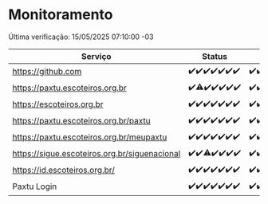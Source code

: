 # Monitoramento

Última verificação: 15/05/2025 07:10:00 -03

|Serviço|Status|Últimas 24h|
|---|---|---|
|https://github.com|<span title="2025-05-08: OK=23">✔️</span><span title="2025-05-09: OK=23">✔️</span><span title="2025-05-10: OK=23">✔️</span><span title="2025-05-11: OK=23">✔️</span><span title="2025-05-12: OK=23">✔️</span><span title="2025-05-13: OK=23">✔️</span><span title="2025-05-14: OK=9">✔️</span>|<span title="14/05/2025 07:10:00 -03 : 200">✔️</span><span title="14/05/2025 08:08:00 -03 : 200">✔️</span><span title="14/05/2025 09:17:00 -03 : 200">✔️</span><span title="14/05/2025 10:23:00 -03 : 200">✔️</span><span title="14/05/2025 11:09:00 -03 : 200">✔️</span><span title="14/05/2025 12:09:00 -03 : 200">✔️</span><span title="14/05/2025 13:11:00 -03 : 200">✔️</span><span title="14/05/2025 14:08:00 -03 : 200">✔️</span><span title="14/05/2025 15:12:00 -03 : 200">✔️</span><span title="14/05/2025 16:07:00 -03 : 200">✔️</span><span title="14/05/2025 17:08:00 -03 : 200">✔️</span><span title="14/05/2025 18:07:00 -03 : 200">✔️</span><span title="14/05/2025 19:07:00 -03 : 200">✔️</span><span title="14/05/2025 20:07:00 -03 : 200">✔️</span><span title="14/05/2025 21:45:00 -03 : 200">✔️</span><span title="14/05/2025 23:25:00 -03 : 200">✔️</span><span title="15/05/2025 00:35:00 -03 : 200">✔️</span><span title="15/05/2025 01:12:00 -03 : 200">✔️</span><span title="15/05/2025 02:10:00 -03 : 200">✔️</span><span title="15/05/2025 03:14:00 -03 : 200">✔️</span><span title="15/05/2025 04:09:00 -03 : 200">✔️</span><span title="15/05/2025 05:13:00 -03 : 200">✔️</span><span title="15/05/2025 06:10:00 -03 : 200">✔️</span><span title="15/05/2025 07:10:00 -03 : 200">✔️</span>|
|https://paxtu.escoteiros.org.br|<span title="2025-05-08: OK=23">✔️</span><span title="2025-05-09: OK=22, Falhas=1">⚠️</span><span title="2025-05-10: OK=23">✔️</span><span title="2025-05-11: OK=23">✔️</span><span title="2025-05-12: OK=23">✔️</span><span title="2025-05-13: OK=23">✔️</span><span title="2025-05-14: OK=9">✔️</span>|<span title="14/05/2025 07:10:00 -03 : 200">✔️</span><span title="14/05/2025 08:08:00 -03 : 200">✔️</span><span title="14/05/2025 09:17:00 -03 : 200">✔️</span><span title="14/05/2025 10:23:00 -03 : 200">✔️</span><span title="14/05/2025 11:09:00 -03 : 200">✔️</span><span title="14/05/2025 12:09:00 -03 : 200">✔️</span><span title="14/05/2025 13:11:00 -03 : 200">✔️</span><span title="14/05/2025 14:08:00 -03 : 200">✔️</span><span title="14/05/2025 15:12:00 -03 : 200">✔️</span><span title="14/05/2025 16:07:00 -03 : 200">✔️</span><span title="14/05/2025 17:08:00 -03 : 200">✔️</span><span title="14/05/2025 18:07:00 -03 : 200">✔️</span><span title="14/05/2025 19:07:00 -03 : 200">✔️</span><span title="14/05/2025 20:07:00 -03 : 200">✔️</span><span title="14/05/2025 21:45:00 -03 : 200">✔️</span><span title="14/05/2025 23:25:00 -03 : 200">✔️</span><span title="15/05/2025 00:35:00 -03 : 200">✔️</span><span title="15/05/2025 01:12:00 -03 : 200">✔️</span><span title="15/05/2025 02:10:00 -03 : 200">✔️</span><span title="15/05/2025 03:14:00 -03 : 200">✔️</span><span title="15/05/2025 04:09:00 -03 : 200">✔️</span><span title="15/05/2025 05:13:00 -03 : 200">✔️</span><span title="15/05/2025 06:10:00 -03 : 200">✔️</span><span title="15/05/2025 07:10:00 -03 : 200">✔️</span>|
|https://escoteiros.org.br|<span title="2025-05-08: OK=23">✔️</span><span title="2025-05-09: OK=23">✔️</span><span title="2025-05-10: OK=23">✔️</span><span title="2025-05-11: OK=23">✔️</span><span title="2025-05-12: OK=23">✔️</span><span title="2025-05-13: OK=23">✔️</span><span title="2025-05-14: OK=9">✔️</span>|<span title="14/05/2025 07:10:00 -03 : 200">✔️</span><span title="14/05/2025 08:08:00 -03 : 200">✔️</span><span title="14/05/2025 09:17:00 -03 : 200">✔️</span><span title="14/05/2025 10:23:00 -03 : 200">✔️</span><span title="14/05/2025 11:09:00 -03 : 200">✔️</span><span title="14/05/2025 12:09:00 -03 : 200">✔️</span><span title="14/05/2025 13:11:00 -03 : 200">✔️</span><span title="14/05/2025 14:08:00 -03 : 200">✔️</span><span title="14/05/2025 15:12:00 -03 : 200">✔️</span><span title="14/05/2025 16:07:00 -03 : 200">✔️</span><span title="14/05/2025 17:08:00 -03 : 200">✔️</span><span title="14/05/2025 18:07:00 -03 : 200">✔️</span><span title="14/05/2025 19:07:00 -03 : 200">✔️</span><span title="14/05/2025 20:07:00 -03 : 200">✔️</span><span title="14/05/2025 21:45:00 -03 : 200">✔️</span><span title="14/05/2025 23:25:00 -03 : 200">✔️</span><span title="15/05/2025 00:35:00 -03 : 200">✔️</span><span title="15/05/2025 01:12:00 -03 : 200">✔️</span><span title="15/05/2025 02:10:00 -03 : 200">✔️</span><span title="15/05/2025 03:14:00 -03 : 200">✔️</span><span title="15/05/2025 04:09:00 -03 : 200">✔️</span><span title="15/05/2025 05:13:00 -03 : 200">✔️</span><span title="15/05/2025 06:10:00 -03 : 200">✔️</span><span title="15/05/2025 07:10:00 -03 : 200">✔️</span>|
|https://paxtu.escoteiros.org.br/paxtu|<span title="2025-05-08: OK=23">✔️</span><span title="2025-05-09: OK=23">✔️</span><span title="2025-05-10: OK=23">✔️</span><span title="2025-05-11: OK=23">✔️</span><span title="2025-05-12: OK=23">✔️</span><span title="2025-05-13: OK=23">✔️</span><span title="2025-05-14: OK=9">✔️</span>|<span title="14/05/2025 07:10:00 -03 : 200">✔️</span><span title="14/05/2025 08:08:00 -03 : 200">✔️</span><span title="14/05/2025 09:17:00 -03 : 200">✔️</span><span title="14/05/2025 10:23:00 -03 : 200">✔️</span><span title="14/05/2025 11:10:00 -03 : 200">✔️</span><span title="14/05/2025 12:09:00 -03 : 200">✔️</span><span title="14/05/2025 13:11:00 -03 : 200">✔️</span><span title="14/05/2025 14:08:00 -03 : 200">✔️</span><span title="14/05/2025 15:12:00 -03 : 0">❌</span><span title="14/05/2025 16:07:00 -03 : 200">✔️</span><span title="14/05/2025 17:08:00 -03 : 200">✔️</span><span title="14/05/2025 18:07:00 -03 : 200">✔️</span><span title="14/05/2025 19:07:00 -03 : 200">✔️</span><span title="14/05/2025 20:07:00 -03 : 200">✔️</span><span title="14/05/2025 21:45:00 -03 : 200">✔️</span><span title="14/05/2025 23:25:00 -03 : 200">✔️</span><span title="15/05/2025 00:35:00 -03 : 200">✔️</span><span title="15/05/2025 01:12:00 -03 : 200">✔️</span><span title="15/05/2025 02:10:00 -03 : 200">✔️</span><span title="15/05/2025 03:14:00 -03 : 200">✔️</span><span title="15/05/2025 04:09:00 -03 : 200">✔️</span><span title="15/05/2025 05:13:00 -03 : 200">✔️</span><span title="15/05/2025 06:10:00 -03 : 200">✔️</span><span title="15/05/2025 07:10:00 -03 : 0">❌</span>|
|https://paxtu.escoteiros.org.br/meupaxtu|<span title="2025-05-08: OK=23">✔️</span><span title="2025-05-09: OK=23">✔️</span><span title="2025-05-10: OK=23">✔️</span><span title="2025-05-11: OK=23">✔️</span><span title="2025-05-12: OK=23">✔️</span><span title="2025-05-13: OK=23">✔️</span><span title="2025-05-14: OK=9">✔️</span>|<span title="14/05/2025 07:10:00 -03 : 200">✔️</span><span title="14/05/2025 08:08:00 -03 : 200">✔️</span><span title="14/05/2025 09:17:00 -03 : 200">✔️</span><span title="14/05/2025 10:23:00 -03 : 200">✔️</span><span title="14/05/2025 11:10:00 -03 : 200">✔️</span><span title="14/05/2025 12:10:00 -03 : 200">✔️</span><span title="14/05/2025 13:11:00 -03 : 200">✔️</span><span title="14/05/2025 14:08:00 -03 : 200">✔️</span><span title="14/05/2025 15:12:00 -03 : 200">✔️</span><span title="14/05/2025 16:07:00 -03 : 200">✔️</span><span title="14/05/2025 17:08:00 -03 : 200">✔️</span><span title="14/05/2025 18:07:00 -03 : 200">✔️</span><span title="14/05/2025 19:07:00 -03 : 200">✔️</span><span title="14/05/2025 20:07:00 -03 : 200">✔️</span><span title="14/05/2025 21:45:00 -03 : 200">✔️</span><span title="14/05/2025 23:25:00 -03 : 200">✔️</span><span title="15/05/2025 00:35:00 -03 : 200">✔️</span><span title="15/05/2025 01:12:00 -03 : 200">✔️</span><span title="15/05/2025 02:10:00 -03 : 200">✔️</span><span title="15/05/2025 03:14:00 -03 : 200">✔️</span><span title="15/05/2025 04:09:00 -03 : 200">✔️</span><span title="15/05/2025 05:13:00 -03 : 200">✔️</span><span title="15/05/2025 06:10:00 -03 : 200">✔️</span><span title="15/05/2025 07:10:00 -03 : 200">✔️</span>|
|https://sigue.escoteiros.org.br/siguenacional|<span title="2025-05-08: OK=23">✔️</span><span title="2025-05-09: OK=23">✔️</span><span title="2025-05-10: OK=22, Falhas=1">⚠️</span><span title="2025-05-11: OK=23">✔️</span><span title="2025-05-12: OK=23">✔️</span><span title="2025-05-13: OK=23">✔️</span><span title="2025-05-14: OK=9">✔️</span>|<span title="14/05/2025 07:10:00 -03 : 200">✔️</span><span title="14/05/2025 08:08:00 -03 : 200">✔️</span><span title="14/05/2025 09:17:00 -03 : 200">✔️</span><span title="14/05/2025 10:23:00 -03 : 502">❌</span><span title="14/05/2025 11:10:00 -03 : 200">✔️</span><span title="14/05/2025 12:10:00 -03 : 200">✔️</span><span title="14/05/2025 13:11:00 -03 : 200">✔️</span><span title="14/05/2025 14:08:00 -03 : 200">✔️</span><span title="14/05/2025 15:12:00 -03 : 200">✔️</span><span title="14/05/2025 16:07:00 -03 : 200">✔️</span><span title="14/05/2025 17:08:00 -03 : 200">✔️</span><span title="14/05/2025 18:07:00 -03 : 200">✔️</span><span title="14/05/2025 19:07:00 -03 : 200">✔️</span><span title="14/05/2025 20:07:00 -03 : 200">✔️</span><span title="14/05/2025 21:45:00 -03 : 200">✔️</span><span title="14/05/2025 23:25:00 -03 : 200">✔️</span><span title="15/05/2025 00:35:00 -03 : 200">✔️</span><span title="15/05/2025 01:12:00 -03 : 200">✔️</span><span title="15/05/2025 02:10:00 -03 : 200">✔️</span><span title="15/05/2025 03:14:00 -03 : 200">✔️</span><span title="15/05/2025 04:09:00 -03 : 200">✔️</span><span title="15/05/2025 05:13:00 -03 : 200">✔️</span><span title="15/05/2025 06:10:00 -03 : 200">✔️</span><span title="15/05/2025 07:10:00 -03 : 0">❌</span>|
|https://id.escoteiros.org.br/|<span title="2025-05-08: OK=23">✔️</span><span title="2025-05-09: OK=23">✔️</span><span title="2025-05-10: OK=23">✔️</span><span title="2025-05-11: OK=23">✔️</span><span title="2025-05-12: OK=23">✔️</span><span title="2025-05-13: OK=23">✔️</span><span title="2025-05-14: OK=9">✔️</span>|<span title="14/05/2025 07:10:00 -03 : 200">✔️</span><span title="14/05/2025 08:08:00 -03 : 200">✔️</span><span title="14/05/2025 09:17:00 -03 : 200">✔️</span><span title="14/05/2025 10:23:00 -03 : 200">✔️</span><span title="14/05/2025 11:10:00 -03 : 200">✔️</span><span title="14/05/2025 12:10:00 -03 : 200">✔️</span><span title="14/05/2025 13:11:00 -03 : 200">✔️</span><span title="14/05/2025 14:08:00 -03 : 200">✔️</span><span title="14/05/2025 15:12:00 -03 : 200">✔️</span><span title="14/05/2025 16:07:00 -03 : 200">✔️</span><span title="14/05/2025 17:08:00 -03 : 200">✔️</span><span title="14/05/2025 18:07:00 -03 : 200">✔️</span><span title="14/05/2025 19:07:00 -03 : 200">✔️</span><span title="14/05/2025 20:07:00 -03 : 200">✔️</span><span title="14/05/2025 21:45:00 -03 : 200">✔️</span><span title="14/05/2025 23:25:00 -03 : 200">✔️</span><span title="15/05/2025 00:35:00 -03 : 200">✔️</span><span title="15/05/2025 01:12:00 -03 : 200">✔️</span><span title="15/05/2025 02:10:00 -03 : 200">✔️</span><span title="15/05/2025 03:14:00 -03 : 200">✔️</span><span title="15/05/2025 04:09:00 -03 : 200">✔️</span><span title="15/05/2025 05:13:00 -03 : 200">✔️</span><span title="15/05/2025 06:10:00 -03 : 200">✔️</span><span title="15/05/2025 07:10:00 -03 : 200">✔️</span>|
|Paxtu Login|<span title="2025-05-08: OK=23">✔️</span><span title="2025-05-09: OK=23">✔️</span><span title="2025-05-10: OK=23">✔️</span><span title="2025-05-11: OK=23">✔️</span><span title="2025-05-12: OK=23">✔️</span><span title="2025-05-13: OK=23">✔️</span><span title="2025-05-14: OK=9">✔️</span>|<span title="14/05/2025 07:10:00 -03 : 200">✔️</span><span title="14/05/2025 08:08:00 -03 : 200">✔️</span><span title="14/05/2025 09:17:00 -03 : 200">✔️</span><span title="14/05/2025 10:23:00 -03 : 502">❌</span><span title="14/05/2025 11:10:00 -03 : 200">✔️</span><span title="14/05/2025 12:10:00 -03 : 200">✔️</span><span title="14/05/2025 13:11:00 -03 : 200">✔️</span><span title="14/05/2025 14:08:00 -03 : 200">✔️</span><span title="14/05/2025 15:12:00 -03 : 200">✔️</span><span title="14/05/2025 16:07:00 -03 : 200">✔️</span><span title="14/05/2025 17:08:00 -03 : 200">✔️</span><span title="14/05/2025 18:07:00 -03 : 200">✔️</span><span title="14/05/2025 19:07:00 -03 : 200">✔️</span><span title="14/05/2025 20:07:00 -03 : 200">✔️</span><span title="14/05/2025 21:45:00 -03 : 200">✔️</span><span title="14/05/2025 23:25:00 -03 : 200">✔️</span><span title="15/05/2025 00:35:00 -03 : 200">✔️</span><span title="15/05/2025 01:12:00 -03 : 200">✔️</span><span title="15/05/2025 02:10:00 -03 : 200">✔️</span><span title="15/05/2025 03:14:00 -03 : 200">✔️</span><span title="15/05/2025 04:10:00 -03 : 200">✔️</span><span title="15/05/2025 05:13:00 -03 : 200">✔️</span><span title="15/05/2025 06:10:00 -03 : 200">✔️</span><span title="15/05/2025 07:10:00 -03 : 200">✔️</span>|
